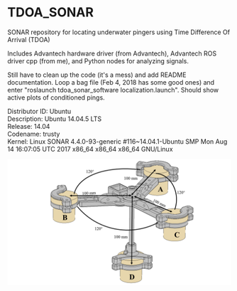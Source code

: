 # TDOA_SONAR
SONAR repository for locating underwater pingers using Time Difference Of Arrival (TDOA)

Includes Advantech hardware driver (from Advantech), Advantech ROS driver cpp (from me), and Python nodes for analyzing signals.  
  
Still have to clean up the code (it's a mess) and add README documentation. Loop a bag file (Feb 4, 2018 has some good ones) and enter "roslaunch tdoa_sonar_software localization.launch". Should show active plots of conditioned pings. 

Distributor ID:	Ubuntu  
Description:	Ubuntu 14.04.5 LTS  
Release:	14.04  
Codename:	trusty  
Kernel: Linux SONAR 4.4.0-93-generic #116~14.04.1-Ubuntu SMP Mon Aug 14 16:07:05 UTC 2017 x86_64 x86_64 x86_64 GNU/Linux  

<img src="Hydrophone_graphics3.png" width="600">
